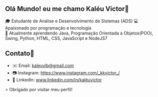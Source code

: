 ## Olá Mundo! eu me chamo Kaléu Victor👋

🎓 Estudante de Análise e Desenvolvimento de Sistemas (ADS)
💻 Apaixonado por programação e tecnologia  
🚀 Atualmente aprendendo Java, Programação Orientada a Objetos(POO), Swing, Python, HTML, CSS, JavaScript e NodeJS7

## Contato📱
- ✉️ Email: kaleuvlb@gmail.com
- 📷 Instagram: https://www.instagram.com/_kkvictor_/
- 💼 LinkedIn: www.linkedin.com/in/kaléuvictor

⭐ Obrigado por visitar meu perfil!
